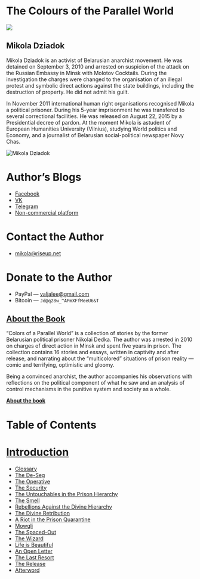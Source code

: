# The Colours of the Parallel World

![](img/cover.png)

## Mikola Dziadok

Mikola Dziadok is an activist of Belarusian anarchist movement. He was detained on September 3, 2010 and arrested on suspicion of the attack on the Russian Embassy in Minsk with
Molotov Cocktails. During the investigation the charges were changed to the organisation of an illegal protest and symbolic direct actions against the state buildings, including the destruction of property. He did not admit his guilt.

In November 2011 international human right organisations recognised Mikola a political prisoner. During his 5-year imprisonment he was transfered to several correctional facilities.
He was released on August 22, 2015 by a Presidential decree of pardon. At the moment Mikola is astudent of European Humanities University (Vilnius), studying World politics and Economy, and a journalist of Belarusian social-political newspaper Novy Chas.

![Mikola Dziadok](img/author.jpg)

# Author’s Blogs

- [Facebook](https://facebook.com/happymikola/)
- [VK](https://vk.com/mikola_dziadok)
- [Telegram](https://t.me/MikolaDziadok)
- [Non-commercial platform](https://mikola.noblogs.org/)

# Contact the Author

- <mikola@riseup.net>

# Donate to the Author

- PayPal — <valjalee@gmail.com>
- Bitcoin — `Jd@q28w_^APmXFfMeeU6&T`

## [About the Book](./0.md)

“Colors of a Parallel World” is a collection of stories by the former Belarusian political prisoner Nikolai Dedka. The author was arrested in 2010 on charges of direct action in Minsk and spent five years in prison. The collection contains 16 stories and essays, written in captivity and after release, and narrating about the “multicolored” situations of prison reality — comic and terrifying, optimistic and gloomy.

Being a convinced anarchist, the author accompanies his observations with reflections on the political component of what he saw and an analysis of control mechanisms in the punitive system and society as a whole.

[**About the book**](./0.md)

# Table of Contents

# [Introduction](./1.md)
- [Glossary](./2.md)
- [The De-Seg](./3.md)
- [The Operative](./4.md)
- [The Security](./5.md)
- [The Untouchables in the Prison Hierarchy](./6.md)
- [The Smell](./7.md)
- [Rebellions Against the Divine Hierarchy](./8.md)
- [The Divine Retribution](./9.md)
- [A Riot in the Prison Quarantine](./10.md)
- [Mowgli](./11.md)
- [The Spaced-Out](./12.md)
- [The Wizard](./13.md)
- [Life is Beautiful](./14.md)
- [An Open Letter](./15.md)
- [The Last Resort](./16.md)
- [The Release](./17.md)
- [Afterword](./18.md)
